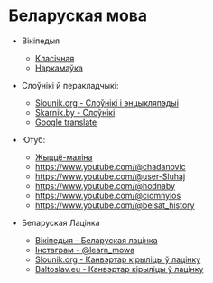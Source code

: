 # Беларуская мова

- Вікіпедыя
  - [Класічная](https://be-tarask.wikipedia.org/ "Класічная")
  - [Наркамаўка](https://be.wikipedia.org "Наркамаўка")

- Слоўнікі й перакладчыкі:
  - [Slounik.org - Слоўнікі і энцыкляпэдыі](https://slounik.org/)
  - [Skarnik.by - Слоўнікі](https://www.skarnik.by)
  - [Google translate](https://translate.google.com)

- Ютуб:
  - [Жыццё-маліна](https://www.youtube.com/@malina_by) 
  - https://www.youtube.com/@chadanovic 
  - https://www.youtube.com/@user-Sluhaj
  - https://www.youtube.com/@hodnaby
  - https://www.youtube.com/@ciomnylos 
  - https://www.youtube.com/@belsat_history


- Беларуская Лацінка
  - [Вікіпедыя - Беларуская лацінка](https://be-tarask.wikipedia.org/wiki/%D0%9B%D0%B0%D1%86%D1%96%D0%BD%D0%BA%D0%B0)
  - [Інстаграм - @learn_mowa](https://www.instagram.com/learn.mowa/?hl=en)
  - [Slounik.org - Канвэртар кірыліцы ў лацінку](https://slounik.org/lat)  
  - [Baltoslav.eu - Канвэртар кірыліцы ў лацінку](https://baltoslav.eu/lat/index.php?mova=by)
